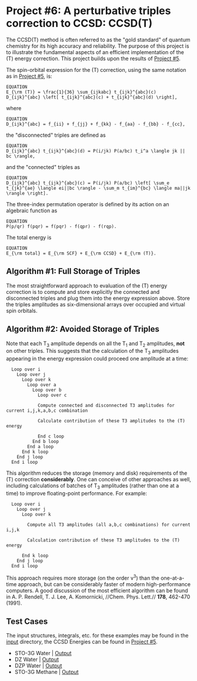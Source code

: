 # Project #6: A perturbative triples correction to CCSD: CCSD(T)

The CCSD(T) method is often referred to as the "gold standard" of quantum chemistry for its high accuracy and reliability.  The purpose of this project is to illustrate the fundamental aspects of an efficient implementation of the (T) energy correction.  This project builds upon the results of 
[Project #5](https://github.com/CrawfordGroup/ProgrammingProjects/tree/master/Project%2305).

The spin-orbital expression for the (T) correction, using the same notation as in 
[Project #5](https://github.com/CrawfordGroup/ProgrammingProjects/tree/master/Project%2305), is:

```
EQUATION
E_{\rm (T)} = \frac{1}{36} \sum_{ijkabc} t_{ijk}^{abc}(c) D_{ijk}^{abc} \left[ t_{ijk}^{abc}(c) + t_{ijk}^{abc}(d) \right],
```


where 

```
EQUATION
D_{ijk}^{abc} = f_{ii} + f_{jj} + f_{kk} - f_{aa} - f_{bb} - f_{cc},
```


the "disconnected" triples are defined as

```
EQUATION
D_{ijk}^{abc} t_{ijk}^{abc}(d) = P(i/jk) P(a/bc) t_i^a \langle jk || bc \rangle,
```


and the "connected" triples as

```
EQUATION
D_{ijk}^{abc} t_{ijk}^{abc}(c) = P(i/jk) P(a/bc) \left[ \sum_e t_{jk}^{ae} \langle ei||bc \rangle - \sum_m t_{im}^{bc} \langle ma||jk \rangle \right].
```


The three-index permutation operator is defined by its action on an algebraic function as

```
EQUATION
P(p/qr) f(pqr) = f(pqr) - f(qpr) - f(rqp).
```


The total energy is

```
EQUATION
E_{\rm total} = E_{\rm SCF} + E_{\rm CCSD} + E_{\rm (T)}.
```


## Algorithm #1: Full Storage of Triples

The most straightforward approach to evaluation of the (T) energy correction is to compute and store explicitly the connected and disconnected triples and plug them into the energy expression above. Store the triples amplitudes as six-dimensional arrays over occupied and virtual spin orbitals. 
## Algorithm #2: Avoided Storage of Triples

Note that each T<sub>3</sub> amplitude depends on all the T<sub>1</sub> and T<sub>2</sub> amplitudes, **not** on other triples.  This suggests that the calculation of the T<sub>3</sub> amplitudes appearing in the energy expression could proceed one amplitude at a time:

```
  Loop over i
    Loop over j
      Loop over k
        Loop over a
          Loop over b
            Loop over c
  
            Compute connected and disconnected T3 amplitudes for current i,j,k,a,b,c combination
  
            Calculate contribution of these T3 amplitudes to the (T) energy
  
            End c loop
          End b loop
        End a loop
      End k loop
    End j loop
  End i loop
```

This algorithm reduces the storage (memory and disk) requirements of the (T) correction **considerably**.  One can conceive of other approaches as well, including calculations of batches of T<sub>3</sub> amplitudes (rather than one at a time) to improve floating-point performance.  For example:

```
  Loop over i
    Loop over j
      Loop over k
  
        Compute all T3 amplitudes (all a,b,c combinations) for current i,j,k
  
        Calculation contribution of these T3 amplitudes to the (T) energy
  
      End k loop
    End j loop
  End i loop
```

This approach requires more storage (on the order v<sup>3</sup>) than the one-at-a-time approach, but can be considerably faster of modern high-performance computers.  A good discussion of the most efficient algorithm can be found in A. P. Rendell, T. J. Lee, A. Komornicki, //Chem. Phys. Lett.// **178**, 462-470 (1991).

## Test Cases
The input structures, integrals, etc. for these examples may be found in the [input](https://github.com/CrawfordGroup/ProgrammingProjects/tree/master/Project%2306/input) 
directory, the CCSD Energies can be found in [Project #5](https://github.com/CrawfordGroup/ProgrammingProjects/tree/master/Project%2305).

* STO-3G Water | [Output](https://github.com/CrawfordGroup/ProgrammingProjects/blob/master/Project%2306/output/h2o/STO-3G/output.txt) 
* DZ Water | [Output](https://github.com/CrawfordGroup/ProgrammingProjects/blob/master/Project%2306/output/h2o/DZ/output.txt) 
* DZP Water | [Output](https://github.com/CrawfordGroup/ProgrammingProjects/blob/master/Project%2306/output/h2o/DZP/output.txt) 
* STO-3G Methane | [Output](https://github.com/CrawfordGroup/ProgrammingProjects/blob/master/Project%2306/output/ch4/STO-3G/output.txt) 
